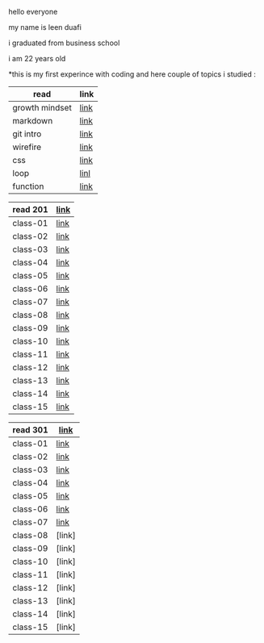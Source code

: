
hello everyone

my name is leen duafi

i graduated from business school 

i am 22 years old 

*this is my first experince with coding and here couple of topics i studied :

| read        | link        |
| ----------- | ----------- |
| growth mindset    | [link](102/read1.md)    |
| markdown  |[link](102/reading.md)     |
|      git intro     |      [link](102/read2.md)     |
|wirefire|[link](102/read3a.md)|
|css|[link](102/read3b.md)|
|loop|[linl](102/read5.md)|
|function|[link](102/read6.md)|





| read  201   | [link](201/class201.md)   |
| ----------- | --------------------- |
| class-01    | [link](201/class01.md)    |
| class-02    | [link](201/class02.md)    |
| class-03    | [link](201/class03.md)    |
| class-04    | [link](201/class04.md)    |
| class-05    | [link](201/class05.md)    |
| class-06    | [link](201/class06.md)    |
| class-07    | [link](201/class07.md)    |
|  class-08   | [link](201/class08.md)    |
|  class-09   | [link](201/class09.md)    |
|  class-10   | [link](201/class10.md)    |
|  class-11   | [link](201/class11.md)    |
| class-12    | [link](201/class12.md)    |
|  class-13   | [link](201/class13.md)    |
|  class-14   | [link](201/class14a.md)    |
|  class-15   | [link](201/class14b.md)    |








| read  301   | [link](301/class301.md)   |
| ----------- | --------------------- |
| class-01    | [link](301/class001.md)      |
| class-02    | [link](301/class002.md)   |
| class-03    | [link](301/class003.md) |
| class-04    | [link](301/class004.md)   |
| class-05    | [link](301/class005.md)  |
| class-06    | [link](301/class006.md) |
| class-07    | [link](301/class007.md)  |
|  class-08   | [link]  |
|  class-09   | [link]  |
|  class-10   | [link]  |
|  class-11   | [link]  |
| class-12    | [link]  |
|  class-13   | [link]  |
|  class-14   | [link]   |
|  class-15   | [link]   |